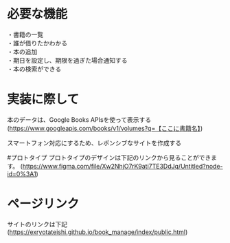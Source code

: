 # 必要な機能

・書籍の一覧  
・誰が借りたかわかる  
・本の追加  
・期日を設定し、期限を過ぎた場合通知する  
・本の検索ができる  

# 実装に際して
本のデータは、Google Books APIsを使って表示する  
(https://www.googleapis.com/books/v1/volumes?q=【ここに書籍名】)

スマートフォン対応にするため、レポンシブなサイトを作成する

#プロトタイプ
プロトタイプのデザインは下記のリンクから見ることができます。
(https://www.figma.com/file/Xw2NhjO7rK9ati7TE3DdJq/Untitled?node-id=0%3A1)


# ページリンク
サイトのリンクは下記  
(https://exryotateishi.github.io/book_manage/index/public.html)
